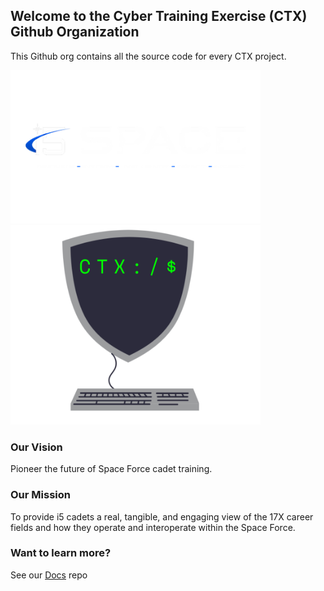 ## Welcome to the Cyber Training Exercise (CTX) Github Organization

This Github org contains all the source code for every CTX project.

<img src="./i5_logo.png" alt="CTX Logo" width="400">
<img src="./ctx_logo.png" alt="CTX Logo" width="400">

### Our Vision

Pioneer the future of Space Force cadet training.

### Our Mission

To provide i5 cadets a real, tangible, and engaging view of the 17X career fields and how they operate and interoperate within the Space Force.

### Want to learn more?

See our [Docs](https://github.com/CyberTrainingExercise/Docs/blob/master/readme.md) repo
